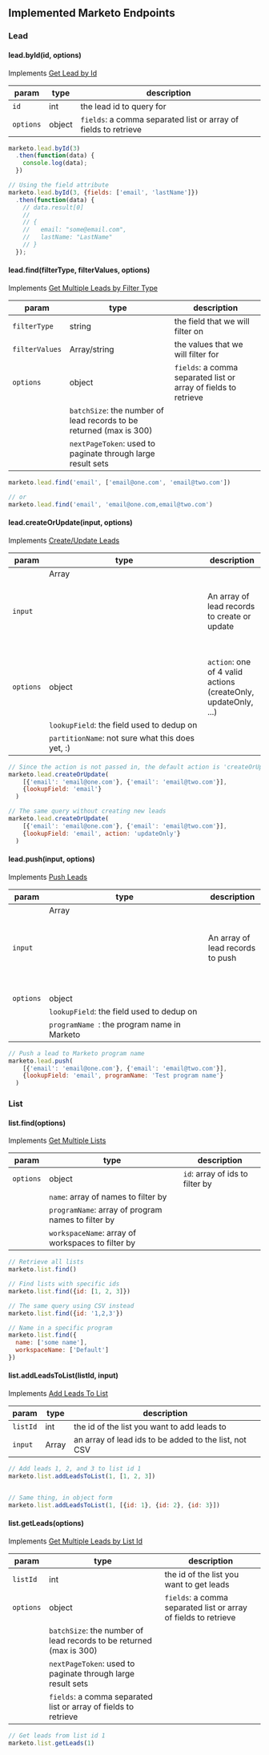 ## Implemented Marketo Endpoints

### Lead

#### lead.byId(id, options)

Implements [Get Lead by Id](http://developers.marketo.com/documentation/rest/get-lead-by-id/)

param | type | description
------|------|------------
`id`  | int | the lead id to query for
`options` | object | `fields`: a comma separated list or array of fields to retrieve

```js
marketo.lead.byId(3)
  .then(function(data) {
    console.log(data);
  })

// Using the field attribute
marketo.lead.byId(3, {fields: ['email', 'lastName']})
  .then(function(data) {
    // data.result[0]
    //
    // {
    //   email: "some@email.com",
    //   lastName: "LastName"
    // }
  });
```


#### lead.find(filterType, filterValues, options)

Implements [Get Multiple Leads by Filter Type](http://developers.marketo.com/documentation/rest/get-multiple-leads-by-filter-type/)

param | type | description
------|------|------------
`filterType`  | string | the field that we will filter on
`filterValues`  | Array<string>/string | the values that we will filter for
`options` | object | `fields`: a comma separated list or array of fields to retrieve
 | | `batchSize`: the number of lead records to be returned (max is 300)
 | | `nextPageToken`: used to paginate through large result sets

```js
marketo.lead.find('email', ['email@one.com', 'email@two.com'])

// or
marketo.lead.find('email', 'email@one.com,email@two.com')
```


#### lead.createOrUpdate(input, options)

Implements [Create/Update Leads](http://developers.marketo.com/documentation/rest/createupdate-leads/)

param | type | description
------|------|------------
`input`  | Array<Object> | An array of lead records to create or update
`options` | object | `action`: one of 4 valid actions (createOnly, updateOnly, ...)
 | | `lookupField`: the field used to dedup on
 | | `partitionName`: not sure what this does yet, :)

```js
// Since the action is not passed in, the default action is 'createOrUpdate'
marketo.lead.createOrUpdate(
    [{'email': 'email@one.com'}, {'email': 'email@two.com'}],
    {lookupField: 'email'}
  )

// The same query without creating new leads
marketo.lead.createOrUpdate(
    [{'email': 'email@one.com'}, {'email': 'email@two.com'}],
    {lookupField: 'email', action: 'updateOnly'}
  )
```

#### lead.push(input, options)

Implements [Push Leads](http://developers.marketo.com/rest-api/endpoint-reference/lead-database-endpoint-reference/#!/Leads/pushToMarketoUsingPOST)

param | type | description
------|------|------------
`input`  | Array<Object> | An array of lead records to push
`options` | object | 
 | | `lookupField`: the field used to dedup on
 | | `programName `: the program name in Marketo

```js
// Push a lead to Marketo program name
marketo.lead.push(
    [{'email': 'email@one.com'}, {'email': 'email@two.com'}],
    {lookupField: 'email', programName: 'Test program name'}
  )
```

### List

#### list.find(options)

Implements [Get Multiple Lists](http://developers.marketo.com/documentation/rest/get-multiple-lists/)

param | type | description
------|------|------------
`options` | object | `id`: array of ids to filter by
 | | `name`: array of names to filter by
 | | `programName`: array of program names to filter by
 | | `workspaceName`: array of workspaces to filter by

```js
// Retrieve all lists
marketo.list.find()

// Find lists with specific ids
marketo.list.find({id: [1, 2, 3]})

// The same query using CSV instead
marketo.list.find({id: '1,2,3'})

// Name in a specific program
marketo.list.find({
  name: ['some name'],
  workspaceName: ['Default']
})
```


#### list.addLeadsToList(listId, input)

Implements [Add Leads To List](http://developers.marketo.com/documentation/rest/add-leads-to-list/)

param | type | description
------|------|------------
`listId` | int | the id of the list you want to add leads to
`input` | Array<int> | an array of lead ids to be added to the list, not CSV

```js
// Add leads 1, 2, and 3 to list id 1
marketo.list.addLeadsToList(1, [1, 2, 3])


// Same thing, in object form
marketo.list.addLeadsToList(1, [{id: 1}, {id: 2}, {id: 3}])
```

#### list.getLeads(options)

Implements [Get Multiple Leads by List Id](http://developers.marketo.com/documentation/rest/get-multiple-leads-by-list-id)

param | type | description
------|------|------------
`listId` | int | the id of the list you want to get leads
`options` | object | `fields`: a comma separated list or array of fields to retrieve
 | | `batchSize`: the number of lead records to be returned (max is 300)
 | | `nextPageToken`: used to paginate through large result sets
 | | `fields`: a comma separated list or array of fields to retrieve

```js
// Get leads from list id 1
marketo.list.getLeads(1)
```


